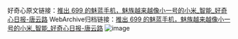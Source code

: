 好奇心原文链接：[推出 699 的魅蓝手机，魅族越来越像小一号的小米_智能_好奇心日报-唐云路](https://www.qdaily.com/articles/5674.html)
WebArchive归档链接：[推出 699 的魅蓝手机，魅族越来越像小一号的小米_智能_好奇心日报-唐云路](http://web.archive.org/web/20190623165256/https://www.qdaily.com/articles/5674.html)
![image](http://ww3.sinaimg.cn/large/007d5XDply1g3w8z1qdcuj30u05d8npd)
